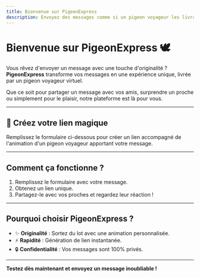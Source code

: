 ```yaml
---
title: Bienvenue sur PigeonExpress
description: Envoyez des messages comme si un pigeon voyageur les livrait !
---
```


# Bienvenue sur **PigeonExpress** 🕊️

Vous rêvez d'envoyer un message avec une touche d'originalité ?  
**PigeonExpress** transforme vos messages en une expérience unique, livrée par un pigeon voyageur virtuel.

Que ce soit pour partager un message avec vos amis, surprendre un proche ou simplement pour le plaisir, notre plateforme est là pour vous.

---

## 📝 Créez votre lien magique

Remplissez le formulaire ci-dessous pour créer un lien accompagné de l'animation d'un pigeon voyageur apportant votre message.

<Formulaire></Formulaire>

---

## Comment ça fonctionne ?

1. Remplissez le formulaire avec votre message.
2. Obtenez un lien unique.
3. Partagez-le avec vos proches et regardez leur réaction !

---

## Pourquoi choisir **PigeonExpress** ?

- ✨ **Originalité** : Sortez du lot avec une animation personnalisée.
- ⚡ **Rapidité** : Génération de lien instantanée.
- 🔒 **Confidentialité** : Vos messages sont 100% privés.

---

**Testez dès maintenant et envoyez un message inoubliable !**
